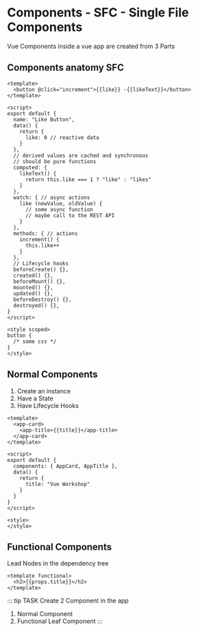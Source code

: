 # Components - SFC - Single File Components

Vue Components inside a vue app are created from 3 Parts

## Components anatomy SFC

<LikeButton/>

```vue
<template>
  <button @click="increment">{{like}} -{{likeText}}</button>
</template>

<script>
export default {
  name: "Like Button",
  data() {
    return {
      like: 0 // reactive data
    }
  },
  // derived values are cached and synchronous
  // should be pure functions
  computed: {
    likeText() {
      return this.like === 1 ? "like" : "likes"
    }
  },
  watch: { // async actions
    like (newValue, oldValue) {
      // some async function
      // maybe call to the REST API
    }
  },
  methods: { // actions
    increment() {
      this.like++
    }
  },
  // Lifecycle hooks
  beforeCreate() {},
  created() {},
  beforeMount() {},
  mounted() {},
  updated() {},
  beforeDestroy() {},
  destroyed() {},
}
</script>

<style scoped>
button {
  /* some css */
}
</style>
```

## Normal Components

1. Create an instance
1. Have a State
1. Have Lifecycle Hooks

```vue
<template>
  <app-card>
    <app-title>{{title}}</app-title>
  </app-card>
</template>

<script>
export default {
  components: { AppCard, AppTitle },
  data() {
    return {
      title: "Vue Workshop"
    }
  }
}
</script>

<style>
</style>
```

## Functional Components

Lead Nodes in the dependency tree

```vue
<template functional>
  <h2>{{props.title}}</h2>
</template>
```

::: tip TASK
Create 2 Component in the app

1. Normal Component
2. Functional Leaf Component
:::
